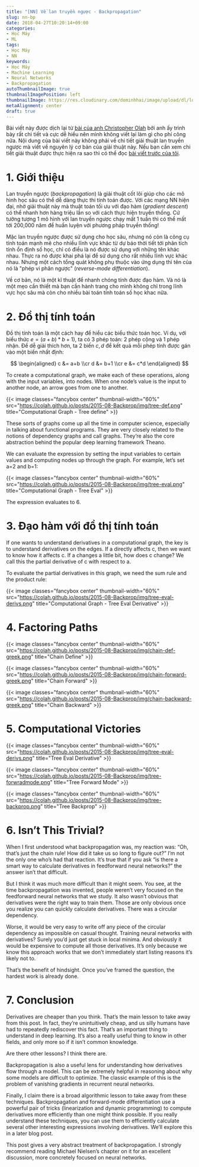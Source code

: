 ```yaml
---
title: "[NN] Về lan truyền ngược - Backpropagation"
slug: nn-bp
date: 2018-04-27T10:20:14+09:00
categories:
- Học Máy
- ML
tags:
- Học Máy
- NN
keywords:
- Học Máy
- Machine Learning
- Neural Networks
- Backpropagation
autoThumbnailImage: true
thumbnailImagePosition: left
thumbnailImage: https://res.cloudinary.com/dominhhai/image/upload/dl/logo.png
metaAlignment: center
draft: true
---
```

Bài viết này được dịch lại từ [bài của anh Christopher Olah](https://colah.github.io/posts/2015-08-Backprop/) bởi anh ấy trình bày rất chi tiết và cực dễ hiểu nên mình không viết lại làm gì cho phí công nữa.
Nội dung của bài viết này không phải về chi tiết giải thuật lan truyền ngược mà viết về nguyên lý cơ bản của giải thuật này. Nếu bạn cần xem chi tiết giải thuật được thực hiện ra sao thì có thể đọc [bài viết trước của tôi](/vi/2018/04/nn-intro/#5-lan-truyền-ngược-và-đạo-hàm).
<!--more-->

<!--toc-->

# 1. Giới thiệu
Lan truyền ngược (*backpropagation*) là giải thuật cốt lõi giúp cho các mô hình học sâu có thể dễ dàng thực thi tính toán được. Với các mạng NN hiện đại, nhờ giải thuật này mà thuật toán tối ưu với đạo hàm (*gradient descent*) có thể nhanh hơn hàng triệu lần so với cách thực hiện truyền thống. Cứ tưởng tượng 1 mô hình với lan truyền ngược chạy mất 1 tuần thì có thể mất tới 200,000 năm để huấn luyện với phương pháp truyền thống!

Mặc lan truyền ngược được sử dụng cho học sâu, nhưng nó còn là công cụ tính toán mạnh mẽ cho nhiều lĩnh vực khác từ dự báo thời tiết tới phân tích tính ổn định số học, chỉ có điều là nó được sử dụng với những tên khác nhau. Thực ra nó được khai phá lại để sử dụng cho rất nhiều lĩnh vực khác nhau. Nhưng một cách tổng quát không phụ thuộc vào ứng dụng thì tên của nó là "phép vi phân ngược" (*reverse-mode differentiation*).

Về cơ bản, nó là một kĩ thuật để nhanh chóng tính được đạo hàm. Và nó là một mẹo cần thiết mà bạn cần hành trang cho mình không chỉ trong lĩnh vực học sâu mà còn cho nhiều bài toán tính toán số học khac nữa.

# 2. Đồ thị tính toán
Đồ thị tính toán là một cách hay để hiểu các biểu thức toán học. Ví dụ, với biểu thức $e=(a+b)*b+1)$, ta có 3 phép toán: 2 phép cộng và 1 phép nhận. Để dễ giải thích hơn, ta 2 biến $c, d$ để kết quả mỗi phép tính được gán vào một biến nhất định:

$$
\begin{aligned}
c &= a+b
\\cr
d &= b+1
\\cr
e &= c*d
\end{aligned}
$$

To create a computational graph, we make each of these operations, along with the input variables, into nodes. When one node’s value is the input to another node, an arrow goes from one to another.

{{< image classes="fancybox center" thumbnail-width="60%" src="https://colah.github.io/posts/2015-08-Backprop/img/tree-def.png" title="Computational Graph - Tree define" >}}

These sorts of graphs come up all the time in computer science, especially in talking about functional programs. They are very closely related to the notions of dependency graphs and call graphs. They’re also the core abstraction behind the popular deep learning framework Theano.

We can evaluate the expression by setting the input variables to certain values and computing nodes up through the graph. For example, let’s set a=2 and b=1:

{{< image classes="fancybox center" thumbnail-width="60%" src="https://colah.github.io/posts/2015-08-Backprop/img/tree-eval.png" title="Computational Graph - Tree Eval" >}}

The expression evaluates to 6.

# 3. Đạo hàm với đồ thị tính toán
If one wants to understand derivatives in a computational graph, the key is to understand derivatives on the edges. If a directly affects c, then we want to know how it affects c. If a changes a little bit, how does c change? We call this the partial derivative of c with respect to a.

To evaluate the partial derivatives in this graph, we need the sum rule and the product rule:

{{< image classes="fancybox center" thumbnail-width="60%" src="https://colah.github.io/posts/2015-08-Backprop/img/tree-eval-derivs.png" title="Computational Graph - Tree Eval Derivative" >}}

# 4. Factoring Paths

{{< image classes="fancybox center" thumbnail-width="60%" src="https://colah.github.io/posts/2015-08-Backprop/img/chain-def-greek.png" title="Chain Define" >}}

{{< image classes="fancybox center" thumbnail-width="60%" src="https://colah.github.io/posts/2015-08-Backprop/img/chain-forward-greek.png" title="Chain Forward" >}}

{{< image classes="fancybox center" thumbnail-width="60%" src="https://colah.github.io/posts/2015-08-Backprop/img/chain-backward-greek.png" title="Chain Backward" >}}

# 5. Computational Victories

{{< image classes="fancybox center" thumbnail-width="60%" src="https://colah.github.io/posts/2015-08-Backprop/img/tree-eval-derivs.png" title="Tree Eval Derivative" >}}

{{< image classes="fancybox center" thumbnail-width="60%" src="https://colah.github.io/posts/2015-08-Backprop/img/tree-forwradmode.png" title="Tree Forward Mode" >}}

{{< image classes="fancybox center" thumbnail-width="60%" src="https://colah.github.io/posts/2015-08-Backprop/img/tree-backprop.png" title="Tree Backprop" >}}

# 6. Isn’t This Trivial?
When I first understood what backpropagation was, my reaction was: “Oh, that’s just the chain rule! How did it take us so long to figure out?” I’m not the only one who’s had that reaction. It’s true that if you ask “is there a smart way to calculate derivatives in feedforward neural networks?” the answer isn’t that difficult.

But I think it was much more difficult than it might seem. You see, at the time backpropagation was invented, people weren’t very focused on the feedforward neural networks that we study. It also wasn’t obvious that derivatives were the right way to train them. Those are only obvious once you realize you can quickly calculate derivatives. There was a circular dependency.

Worse, it would be very easy to write off any piece of the circular dependency as impossible on casual thought. Training neural networks with derivatives? Surely you’d just get stuck in local minima. And obviously it would be expensive to compute all those derivatives. It’s only because we know this approach works that we don’t immediately start listing reasons it’s likely not to.

That’s the benefit of hindsight. Once you’ve framed the question, the hardest work is already done.

# 7. Conclusion

Derivatives are cheaper than you think. That’s the main lesson to take away from this post. In fact, they’re unintuitively cheap, and us silly humans have had to repeatedly rediscover this fact. That’s an important thing to understand in deep learning. It’s also a really useful thing to know in other fields, and only more so if it isn’t common knowledge.

Are there other lessons? I think there are.

Backpropagation is also a useful lens for understanding how derivatives flow through a model. This can be extremely helpful in reasoning about why some models are difficult to optimize. The classic example of this is the problem of vanishing gradients in recurrent neural networks.

Finally, I claim there is a broad algorithmic lesson to take away from these techniques. Backpropagation and forward-mode differentiation use a powerful pair of tricks (linearization and dynamic programming) to compute derivatives more efficiently than one might think possible. If you really understand these techniques, you can use them to efficiently calculate several other interesting expressions involving derivatives. We’ll explore this in a later blog post.

This post gives a very abstract treatment of backpropagation. I strongly recommend reading Michael Nielsen’s chapter on it for an excellent discussion, more concretely focused on neural networks.

